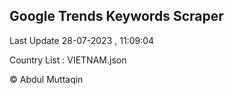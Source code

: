 

## Google Trends Keywords Scraper 
 
Last Update 28-07-2023 , 11:09:04

Country List :
VIETNAM.json



© Abdul Muttaqin 
